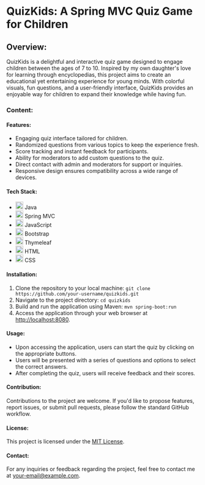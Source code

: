 # QuizKids: A Spring MVC Quiz Game for Children

## Overview:
QuizKids is a delightful and interactive quiz game designed to engage children between the ages of 7 to 10. Inspired by my own daughter's love for learning through encyclopedias, this project aims to create an educational yet entertaining experience for young minds. With colorful visuals, fun questions, and a user-friendly interface, QuizKids provides an enjoyable way for children to expand their knowledge while having fun.

### Content:
#### Features:
- Engaging quiz interface tailored for children.
- Randomized questions from various topics to keep the experience fresh.
- Score tracking and instant feedback for participants.
- Ability for moderators to add custom questions to the quiz.
- Direct contact with admin and moderators for support or inquiries.
- Responsive design ensures compatibility across a wide range of devices.

#### Tech Stack:
- <img src="java_logo.png" alt="Java" width="20"/> Java
- <img src="spring_logo.png" alt="Spring MVC" width="20"/> Spring MVC
- <img src="javascript_logo.png" alt="JavaScript" width="20"/> JavaScript
- <img src="bootstrap_logo.png" alt="Bootstrap" width="20"/> Bootstrap
- <img src="thymeleaf_logo.png" alt="Thymeleaf" width="20"/> Thymeleaf
- <img src="html_logo.png" alt="HTML" width="20"/> HTML
- <img src="css_logo.png" alt="CSS" width="20"/> CSS

#### Installation:
1. Clone the repository to your local machine: `git clone https://github.com/your-username/quizkids.git`
2. Navigate to the project directory: `cd quizkids`
3. Build and run the application using Maven: `mvn spring-boot:run`
4. Access the application through your web browser at [http://localhost:8080](http://localhost:8080).

#### Usage:
- Upon accessing the application, users can start the quiz by clicking on the appropriate buttons.
- Users will be presented with a series of questions and options to select the correct answers.
- After completing the quiz, users will receive feedback and their scores.

#### Contribution:
Contributions to the project are welcome. If you'd like to propose features, report issues, or submit pull requests, please follow the standard GitHub workflow.

#### License:
This project is licensed under the [MIT License](LICENSE).

#### Contact:
For any inquiries or feedback regarding the project, feel free to contact me at [your-email@example.com](mailto:your-email@example.com).


